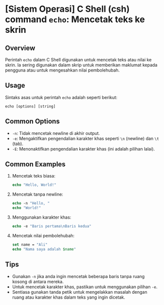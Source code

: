 # [Sistem Operasi] C Shell (csh) command `echo`: Mencetak teks ke skrin

## Overview
Perintah `echo` dalam C Shell digunakan untuk mencetak teks atau nilai ke skrin. Ia sering digunakan dalam skrip untuk memberikan maklumat kepada pengguna atau untuk mengesahkan nilai pembolehubah.

## Usage
Sintaks asas untuk perintah `echo` adalah seperti berikut:

```
echo [options] [string]
```

## Common Options
- `-n`: Tidak mencetak newline di akhir output.
- `-e`: Mengaktifkan pengendalian karakter khas seperti `\n` (newline) dan `\t` (tab).
- `-E`: Menonaktifkan pengendalian karakter khas (ini adalah pilihan lalai).

## Common Examples
1. Mencetak teks biasa:
   ```csh
   echo "Hello, World!"
   ```

2. Mencetak tanpa newline:
   ```csh
   echo -n "Hello, "
   echo "World!"
   ```

3. Menggunakan karakter khas:
   ```csh
   echo -e "Baris pertama\nBaris kedua"
   ```

4. Mencetak nilai pembolehubah:
   ```csh
   set name = "Ali"
   echo "Nama saya adalah $name"
   ```

## Tips
- Gunakan `-n` jika anda ingin mencetak beberapa baris tanpa ruang kosong di antara mereka.
- Untuk mencetak karakter khas, pastikan untuk menggunakan pilihan `-e`.
- Sentiasa gunakan tanda petik untuk mengelakkan masalah dengan ruang atau karakter khas dalam teks yang ingin dicetak.